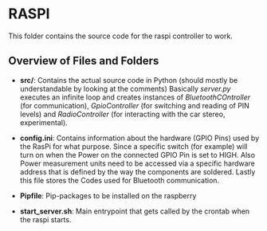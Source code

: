 # RASPI

This folder contains the source code for the raspi controller to work. 

## Overview of Files and Folders
* **src/**: Contains the actual source code in Python (should mostly be understandable by looking at the comments)
Basically *server.py* executes an infinite loop and creates instances of *BluetoothCOntroller* (for communication),
*GpioController* (for switching and reading of PIN levels) and *RadioController* (for interacting with the car stereo, experimental).

* **config.ini**: Contains information about the hardware (GPIO Pins) used by the RasPi for what purpose.
Since a specific switch (for example) will turn on when the Power on the connected GPIO Pin is set to HIGH.
Also Power measurement units need to be accessed via a specific hardware address that is defined by the way the components
are soldered. Lastly this file stores the Codes used for Bluetooth communication.
* **Pipfile**: Pip-packages to be installed on the raspberry

* **start_server.sh**: Main entrypoint that gets called by the crontab when the raspi starts.